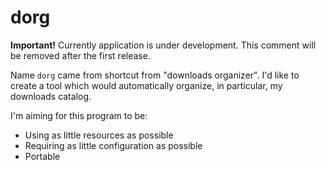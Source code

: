 # dorg

**Important!** Currently application is under development. This comment will 
be removed after the first release.

Name `dorg` came from shortcut from "downloads organizer". I'd like to create a
tool which would automatically organize, in particular, my downloads catalog.

I'm aiming for this program to be:
* Using as little resources as possible 
* Requiring as little configuration as possible
* Portable 


